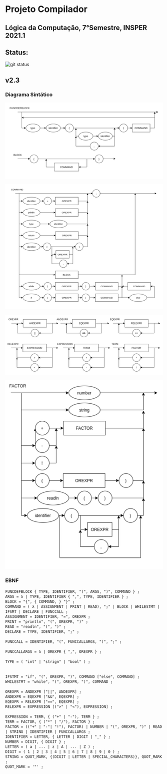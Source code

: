 # Projeto Compilador

## Lógica da Computação, 7°Semestre, INSPER 2021.1

## Status:
![git status](http://3.129.230.99/svg/Pellizzon/LogicaDaComputacao/)

## v2.3

### Diagrama Sintático   

<p align="center">
    <img src="DS1.png">
</p>

<p align="center">
    <img src="DS2.png">
</p>

<p align="center">
    <img src="DS3.png">
</p>

<p align="center">
    <img src="DS4.png">
</p>

### EBNF

```
FUNCDEFBLOCK { TYPE, IDENTIFIER, "(", ARGS, ")", COMMAND } ;
ARGS = λ | TYPE, IDENTIFIER { ",", TYPE, IDENTIFIER } ;
BLOCK = "{", { COMMAND, } "}" ;
COMMAND = ( λ | ASSIGNMENT | PRINT | READ), ";" | BLOCK | WHILESTMT | IFSMT | DECLARE | FUNCCALL ;
ASSIGNMENT = IDENTIFIER, "=", OREXPR ;
PRINT = "println", "(", OREXPR, ")" ;
READ = "readln", "(", ")" ;
DECLARE = TYPE, IDENTIFIER, ";" ;

FUNCCALL = IDENTIFIER, "(", FUNCCALLARGS, ")", ";" ;

FUNCCALLARGS = λ | OREXPR { ",", OREXPR } ;

TYPE = ( "int" | "strign" | "bool" ) ;


IFSTMT = "if", "(", OREXPR, ")", COMMAND ["else", COMMAND] ;
WHILESTMT = "while", "(", OREXPR, ")", COMMAND ;

OREXPR = ANDEXPR ["||", ANDEXPR] ;
ANDEXPR = EQEXPR ["&&", EQEXPR] ;
EQEXPR = RELEXPR ["==", EQEXPR] ;
RELEXPR = EXPRESSION [(">" | "<"), EXPRESSION] ;

EXPRESSION = TERM, { ("+" | "-"), TERM } ;
TERM = FACTOR, { ("*" | "/"), FACTOR } ;
FACTOR = (("+" | "-"| "!"), FACTOR) | NUMBER | "(", OREXPR, ")" | READ | STRING | IDENTIFIER | FUNCCALLARGS ;
IDENTIFIER = LETTER, { LETTER | DIGIT | "_" } ;
NUMBER = DIGIT, { DIGIT } ;
LETTER = ( a | ... | z | A | ... | Z ) ;
DIGIT = ( 1 | 2 | 3 | 4 | 5 | 6 | 7 | 8 | 9 | 0 ) ;
STRING = QUOT_MARK, {(DIGIT | LETTER | SPECIAL_CHARACTERS)}, QUOT_MARK ;
QUOT_MARK = '"' ;
```
